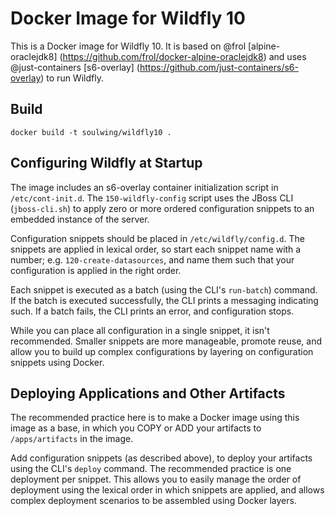 # Docker Image for Wildfly 10

This is a Docker image for Wildfly 10. It is based on @frol 
[alpine-oraclejdk8] (https://github.com/frol/docker-alpine-oraclejdk8) and
uses @just-containers [s6-overlay] (https://github.com/just-containers/s6-overlay) to run Wildfly.

## Build

```
docker build -t soulwing/wildfly10 .
```

## Configuring Wildfly at Startup

The image includes an s6-overlay container initialization script in `/etc/cont-init.d`. The `150-wildfly-config` script uses the JBoss CLI (`jboss-cli.sh`) to apply zero or more ordered configuration snippets to an embedded instance of the server.

Configuration snippets should be placed in `/etc/wildfly/config.d`. The snippets are applied in lexical order, so start each snippet name with a number; e.g. `120-create-datasources`, and name them such that your configuration is applied in the right order.

Each snippet is executed as a batch (using the CLI's `run-batch`) command. If the batch is executed successfully, the CLI prints a messaging indicating such. If a batch fails, the CLI prints an error, and configuration stops.

While you can place all configuration in a single snippet, it isn't recommended. Smaller snippets are more manageable, promote reuse, and allow you to build up complex configurations by layering on configuration snippets using Docker.

## Deploying Applications and Other Artifacts

The recommended practice here is to make a Docker image using this image as
a base, in which you COPY or ADD your artifacts to `/apps/artifacts` in the
image. 

Add configuration snippets (as described above), to deploy your artifacts
using the CLI's `deploy` command. The recommended practice is one deployment
per snippet. This allows you to easily manage the order of deployment using the lexical order in which snippets are applied, and allows complex deployment scenarios to be assembled using Docker layers.
